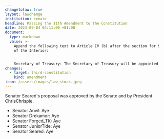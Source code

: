 ```yaml
---
changetolaw: true
layout: lawchange
institution: senate
headline: Passing the 11th Amendment to the Constitution
date: 2023-09-04 04:11:00 +01:00
document:
  type: markdown
  value: >-
    Append the following text to Article IV (b) after the section for Secretary
    of the Interior:


    Secretary of Treasury: The Secretary of Treasury will be appointed by the President and will serve for a one month term. The Secretary can be impeached by the President or an Enhanced Senate Motion. The secretary shall be responsible for: maintaining a detailed list of expenses and income of the Icenian government; managing the assets of the Icenian government as they see fit; the ability to appoint a commerce committee to work in conjunction with him for managing economic stimulus in icenia; Prepare a monthly report for the senate indicating Icenian national resources.
changes:
  - target: third-constitution
    kind: amendment
icon: /assets/images/law_stock.jpeg
---
```

Senator Seared's proposal was approved by the Senate and by President ChrisChrispie.<!--more-->

- Senator Anvil: Aye
- Senator Drekamor: Aye
- Senator Forged_TK: Aye
- Senator JuniorTide: Aye
- Senator Seared: Aye
